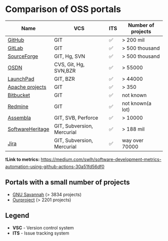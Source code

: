 Comparison of OSS portals
=====================

|Name|VCS|ITS|Number of projects|
|---|---|---|---|
|[GitHub](GitHub)|GIT|✅|> 200 mil|
|[GitLab](GitLab)|GIT|✅|> 500 thousand|
|[SourceForge](SourceForge)|GIT, Hg, SVN|✅|> 500 thousand|
|[OSDN](OSDN)|CVS, Git, Hg, SVN,BZR|✅|> 55000|
|[LaunchPad](LaunchPad)|GIT, BZR|✅|> 44000|
|[Apache projects](Apache)|GIT|✅|> 350|
|[Bitbucket](Bitbucket)|GIT|✅|not known||
|[Redmine](Redmine)|GIT|✅|not known(a lot)||
|[Assembla](Assembla)|GIT, SVB, Perforce|✅|> 10000||
|[SoftwareHeritage](SoftwareHeritage)|GIT, Subversion, Mercurial|✅|> 188 mil||
|[Jira](Jira)|GIT, Subversion, Mercurial|✅|way over 70000||

❗️**Link to metrics:** https://medium.com/swlh/software-development-metrics-automation-using-github-actions-30a51fd56df0

## Portals with a small number of projects
* [GNU Savannah](https://savannah.nongnu.org/) (> 3834 projects)
* [Ourproject](https://ourproject.org/) (> 2201 projects)

## Legend

* **VSC** - Version control system
* **ITS** - Issue tracking system